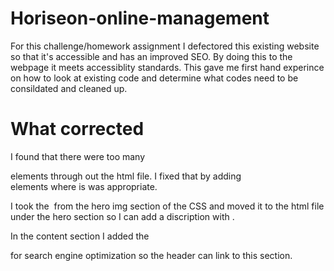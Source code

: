 # Horiseon-online-management

For this challenge/homework assignment I defectored this existing website so that it's accessible and has an improved SEO. By doing this to the webpage it meets accessiblity standards. This gave me first hand experince on how to look at existing code and determine what codes need to be consildated and cleaned up.  

# What corrected 
I found that there were too many <div> elements through out the html file.  I fixed that by adding <section> elements where is was appropriate. 

I took the <img> from the hero img section of the CSS and moved it to the html file under the hero section so I can add a discription with <atl>. 

In the content section I added the <div id> for search engine optimization so the header can link to this section. 